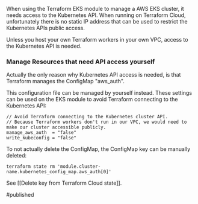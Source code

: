 When using the Terraform EKS module to manage a AWS EKS cluster, it needs access to the Kubernetes API. When running on Terraform Cloud, unfortunately there is no static IP address that can be used to restrict the Kubernetes APIs public access.

Unless you host your own Terraform workers in your own VPC, access to the Kubernetes API is needed.

### Manage Resources that need API access yourself
Actually the only reason why Kubernetes API access is needed, is that Terraform manages the ConfigMap "aws_auth".

This configuration file can be managed by yourself instead. These settings can be used on the EKS module to avoid Terraform connecting to the Kubernetes API:

```
// Avoid Terraform connecting to the Kubernetes cluster API.
// Because Terraform workers don't run in our VPC, we would need to make our cluster accessible publicly.
manage_aws_auth  = "false"
write_kubeconfig = "false"
```

To not actually delete the ConfigMap, the ConfigMap key can be manually deleted:
```
terraform state rm 'module.cluster-name.kubernetes_config_map.aws_auth[0]'
```

See [[Delete key from Terraform Cloud state]].

#published 